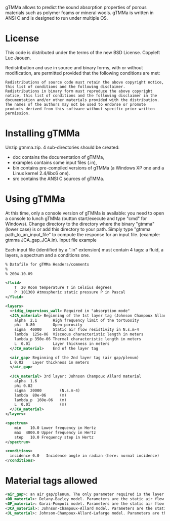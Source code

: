 gTMMa allows to predict the sound absorption properties of porous materials such as polymer foams or mineral wools.
gTMMa is written in ANSI C and is designed to run under multiple OS.

# License

This code is distributed under the terms of the new BSD License.
Copyleft Luc Jaouen.

Redistribution and use in source and binary forms, with or without modification, are permitted provided that the following conditions are met:

    Redistributions of source code must retain the above copyright notice, this list of conditions and the following disclaimer.
    Redistributions in binary form must reproduce the above copyright notice, this list of conditions and the following disclaimer in the documentation and/or other materials provided with the distribution.
    The names of the authors may not be used to endorse or promote products derived from this software without specific prior written permission.

# Installing gTMMa

Unzip gtmma.zip.
4 sub-directories should be created:
- doc contains the documentation of gTMMa,
- examples contains some input files (.in),
- bin contains pre-compiled versions of gTMMa (a Windows XP one and a Linux kernel 2.4/libc6 one).
- src contains the ANSI C sources of gTMMa.


# Using gTMMa

At this time, only a console version of gTMMa is available: you need to open a console to lunch gTMMa (button start/execute and type "cmd" for Windows).
Change directory to the directory where the binary "gtmma" (lower case) is or add this directory to your path.
Simply type "gtmma path_to_an_input_file" to compute the response for an input file. (example: gtmma JCA_gap_JCA.in).
Input file example

Each input file (identified by a ".in" extension) must contain 4 tags: a fluid, a layers, a spectrum and a conditions one.

```xml
% Datafile for gTMMa Headers/comments
%
% 2004.10.09

<fluid>
    T  20 Room temperature T in Celsius degrees
    P  101300 Atmospheric static pressure P in Pascal
</fluid>

<layers>
  <ridig_impervious_wall> Required in "absorption mode"
  <JCA_material> Beginning of the 1st layer tag (Johnson Champoux Allard mat.)
    alpha  2.1       High frequency limit of the tortuosity
    phi  0.80        Open porosity
    sigma  40000     Static air flow resistivity in N.s.m-4
    lambda  125e-06  Viscoous characteristic length in meters
    lambda_p 350e-06 Thermal characteristic length in meters
    L  0.01          Layer thickness in meters
  </JCA_material>    End of the layer tag

  <air_gap> Beginning of the 2nd layer tag (air gap/plenum)
  L 0.02    Layer thickness in meters
  </air_gap>
 
  <JCA_material> 3rd layer: Johnson Champoux Allard material
    alpha  1.6
    phi 0.82
    sigma  20000        (N.s.m-4)
    lambda  80e-06      (m)
    lambda_p  160e-06   (m)
    L  0.01             (m)
  </JCA_material>
</layers>

<spectrum>
    min    10.0 Lower frequency in Hertz
    max  4000.0 Upper frequency in Hertz
    step   10.0 Frequency step in Hertz
</spectrum>

<conditions>
  incidence 0.0   Incidence angle in radian (here: normal incidence)
</conditions>
```

# Material tags allowed

```xml
<air_gap>: an air gap/plenum. The only parameter required is the layer thickness L.
<DB_material>: Delany-Bazley model. Parameters are the static air flow resistivity sigma (in N.s.m-4) and the layer thickness L.
<GP_material>: Garai-Pompoli model. Parameters are the static air flow resistivity sigma (in N.s.m-4) and the layer thickness L.
<JCA_material>: Johnson-Champoux-Allard model. Parameters are the static air flow resistivity sigma (in N.s.m-4), the open porosity phi, the high frequency limit of the tortuosity alpha, the viscous and thermal characteristic lengths (in meters) lambda and lambda_p respectively and the layer thickness L.
<JL_material>: Johnson-Champoux-Allard-Lafarge model. Parameters are the static air flow resistivity sigma (in N.s.m-4), the open porosity phi, the high frequency limit of the tortuosity alpha, the viscous and thermal characteristic lengths (in meters) lambda and lambda_p respectively, the thermal permeability k_p_0 (in m^2) and finally the layer thickness L.
```
